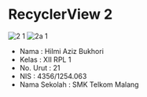 # RecyclerView 2

![2 1](https://cloud.githubusercontent.com/assets/22093845/19970120/a6e3ba6e-a20d-11e6-88f8-d7b9bee67eca.png)
![2a 1](https://cloud.githubusercontent.com/assets/22093845/19970178/caabbf0a-a20d-11e6-897f-3bf2ad849050.png)

- Nama : Hilmi Aziz Bukhori
- Kelas : XII RPL 1
- No. Urut : 21
- NIS : 4356/1254.063
- Nama Sekolah : SMK Telkom Malang
